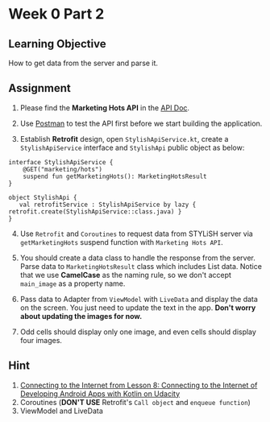 # Week 0 Part 2

## Learning Objective

How to get data from the server and parse it.

## Assignment

1. Please find the **Marketing Hots API** in the [API Doc](https://github.com/AppWorks-School/API-Doc/tree/master/Stylish#marketing-hots-api).

2. Use [Postman](https://www.getpostman.com) to test the API first before we start building the application.

3. Establish **Retrofit** design, open `StylishApiService.kt`, create a `StylishApiService` interface and `StylishApi` public object as below:
```
interface StylishApiService {
    @GET("marketing/hots")
    suspend fun getMarketingHots(): MarketingHotsResult
}

object StylishApi {
   val retrofitService : StylishApiService by lazy { retrofit.create(StylishApiService::class.java) }
}
```

4. Use `Retrofit` and `Coroutines` to request data from STYLiSH server via `getMarketingHots` suspend function with `Marketing Hots API`.

5. You should create a data class to handle the response from the server. Parse data to `MarketingHotsResult` class which includes List<Hots> data. Notice that we use **CamelCase** as the naming rule, so we don't accept `main_image` as a property name.

6. Pass data to Adapter from `ViewModel` with `LiveData` and display the data on the screen. You just need to update the text in the app. **Don't worry about updating the images for now.**

7. Odd cells should display only one image, and even cells should display four images.

## Hint

1. [Connecting to the Internet from Lesson 8: Connecting to the Internet of Developing Android Apps with Kotlin on Udacity](https://classroom.udacity.com/courses/ud9012/lessons/2be0ed85-721d-4a8d-a484-909b5c98336c/concepts/bef51cd0-1e3b-4350-8b75-c234aa400e14)
2. Coroutines (**DON'T USE** Retrofit's `Call object` and `enqueue function`)
3. ViewModel and LiveData
